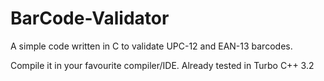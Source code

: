 # BarCode-Validator
A simple code written in C to validate UPC-12 and EAN-13 barcodes.

Compile it in your favourite compiler/IDE. Already tested in Turbo C++ 3.2
